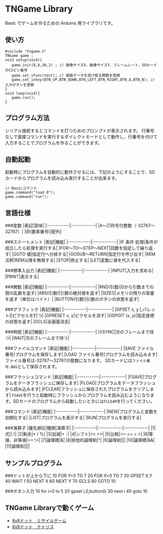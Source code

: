 TNGame Library
======
Basic でゲームを作るための Arduino 用ライブラリです。



使い方
----
    #include "tngame.h"
    TNGame game ;
    void setup(void){
       game.init(8,8,30,2) ; // 画像サイズX、画像サイズY、フレームレート、SDカードのCSピン番号
       game.set_vfunc(test); // 画面データを受け取る関数を登録
       game.set_inkey(BTN_UP,BTN_DOWN,BTN_LEFT,BTN_RIGHT,BTN_A,BTN_B); // 入力ボタンを登録
    }
    void loop(void){
       game.run();
    }

プログラム方法
----
シリアル接続するとコマンドを打つためのプロンプトが表示されます。
行番号なしで直接コマンドを実行するダイレクトモードとして動作し、行番号を付けて入力することでプログラムを作ることができます。

自動起動
----
起動時にプログラムを自動的に動作させるには、下記のようにすることで、SDカードからプログラムを読み込み実行することが出来ます。

    // Basicコマンド
    game.command("load 0");
    game.command("run");

言語仕様
-------
###変数
|表記|意味|
|:-----------|:------------|
|A～Z|符号付整数（-32767～32767）|
|@(要素番号)|配列|

###ステートメント
|表記|機能|
|:-----------|:------------|
|IF 条件 処理|条件が成立したら処理を実行する|
|FOR～TO～STEP～NEXT|回数を指定して繰り返す|
|GOTO 値|指定行へ分岐する|
|GOSUB～RETURN|指定行を呼び出す|
|REM 注釈|REM以降を無視する|
|STOP|停止する|
|LET|変数に値を代入する|

###標準入出力
|表記|機能|
|:-----------|:------------|
|INPUT|入力を求める|
|PRINT|表示する|

###関数
|表記|機能|
|:-----------|:------------|
|RND(引数)|0から引数までの間の乱数を返す|
|ABS(引数)|引数の絶対値を返す|
|SIZE()|メモリの残りの容量を返す（単位はバイト）|
|BUTTON(引数)|引数のボタンの状態を返す|

###グラフィック
|表記|機能|
|:-----------|:------------|
|GPSET x, y [,パレット]|ピクセルを打つ|
|GPRESET x, y|ピクセルを消す|
|GSPOIT (x, y)|指定座標の状態を返す|
|GCLS|全画面消去|

###時間
|表記|機能|
|:-----------|:------------|
|VSYNC|次のフレームまで待つ|
|WAIT|次のフレームまで待つ|

###ファイルコマンド
|表記|機能|
|:-----------|:------------|
|SAVE ファイル番号|プログラムを保存します|
|LOAD ファイル番号|プログラムを読み込みます|
ファイル番号は-32767～32767の整数になります。
SDカードには`ファイル番号.BAS`として保存されます。

###フラッシュコマンド
|表記|機能|
|:-----------|:------------|
|FSAVE|プログラムをデータフラッシュに保存します|
|FLOAD|プログラムをデータフラッシュから読み込みます|
|FCLEAR|フラッシュに保存されたプログラムをクリアします|
`FSAVE`を行うと起動時にフラッシュからプログラムを読み込むようになります。SDカードのプログラムから起動したいときには`FCLEAR`を行ってください。

###コマンド
|表記|機能|
|:-----------|:------------|
|NEW|プログラムと変数を初期化する|
|LIST|プログラムを表示する|
|RUN|プログラムを実行する|

   
###演算子
|優先順位|種類|演算子|
|:-----------|:------------|:------------|
|1|式|( )|
|2|剰余|* / %|
|3|加減|+ -|
|4|シフト|<< >>|
|5|比較|>= <= > <|
|6|等値、非等値|== !=|
|7|論理積|&|
|8|排他的論理和|^|
|9|論理和|\||
|10|論理積|&&|
|11|論理和|\|\||


サンプルプログラム
---------------

###ドットが上から下に
    10 FOR Y=0 TO 7
    20 FOR X=0 TO 7
    30 GPSET X,Y
    40 WAIT 1
    50 NEXT X
    60 NEXT Y
    70 GCLS
    80 GOTO 10

###ボタン入力
    10 for i=0 to 5
    20 gpset i,0,button(i)
    30 next i
    40 goto 10

TNGame Libraryで動くゲーム
-----------------------
* [8x8ドット　ミサイルゲーム](https://github.com/MakotoKurauchi/dotgames/blob/master/missile.bas)
* [8x8ドット　テトリス](https://github.com/MakotoKurauchi/dotgames/blob/master/tetris.bas)